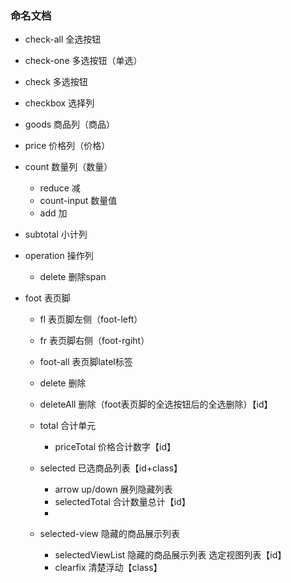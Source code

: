 ### 命名文档

- check-all 全选按钮
- check-one 多选按钮（单选）
- check 多选按钮
- checkbox 选择列
- goods 商品列（商品）
- price 价格列（价格）
- count 数量列（数量）
	- reduce 减
	- count-input 数量值
	- add 加
- subtotal 小计列
- operation 操作列
	- delete 删除span

- foot 表页脚
  - fl 表页脚左侧（foot-left）
  - fr 表页脚右侧（foot-rgiht）
  - foot-all 表页脚latel标签
  - delete 删除
  - deleteAll 删除（foot表页脚的全选按钮后的全选删除）【id】
  - total 合计单元
	- priceTotal 价格合计数字【id】

  - selected 已选商品列表【id+class】
	- arrow up/down 展列隐藏列表
	- selectedTotal 合计数量总计【id】
	- 
  - selected-view 隐藏的商品展示列表
	- selectedViewList 隐藏的商品展示列表 选定视图列表【id】
	- clearfix 清楚浮动【class】


